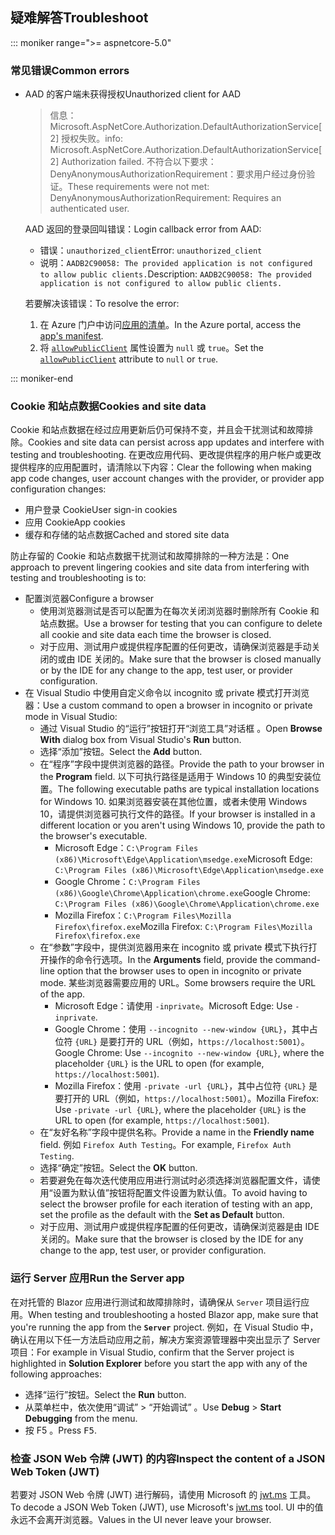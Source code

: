 ## <a name="troubleshoot"></a><span data-ttu-id="ee930-101">疑难解答</span><span class="sxs-lookup"><span data-stu-id="ee930-101">Troubleshoot</span></span>

::: moniker range=">= aspnetcore-5.0"

### <a name="common-errors"></a><span data-ttu-id="ee930-102">常见错误</span><span class="sxs-lookup"><span data-stu-id="ee930-102">Common errors</span></span>

* <span data-ttu-id="ee930-103">AAD 的客户端未获得授权</span><span class="sxs-lookup"><span data-stu-id="ee930-103">Unauthorized client for AAD</span></span>

  > <span data-ttu-id="ee930-104">信息：Microsoft.AspNetCore.Authorization.DefaultAuthorizationService[2] 授权失败。</span><span class="sxs-lookup"><span data-stu-id="ee930-104">info: Microsoft.AspNetCore.Authorization.DefaultAuthorizationService[2] Authorization failed.</span></span> <span data-ttu-id="ee930-105">不符合以下要求：DenyAnonymousAuthorizationRequirement：要求用户经过身份验证。</span><span class="sxs-lookup"><span data-stu-id="ee930-105">These requirements were not met: DenyAnonymousAuthorizationRequirement: Requires an authenticated user.</span></span>

  <span data-ttu-id="ee930-106">AAD 返回的登录回叫错误：</span><span class="sxs-lookup"><span data-stu-id="ee930-106">Login callback error from AAD:</span></span>

  * <span data-ttu-id="ee930-107">错误：`unauthorized_client`</span><span class="sxs-lookup"><span data-stu-id="ee930-107">Error: `unauthorized_client`</span></span>
  * <span data-ttu-id="ee930-108">说明：`AADB2C90058: The provided application is not configured to allow public clients.`</span><span class="sxs-lookup"><span data-stu-id="ee930-108">Description: `AADB2C90058: The provided application is not configured to allow public clients.`</span></span>

  <span data-ttu-id="ee930-109">若要解决该错误：</span><span class="sxs-lookup"><span data-stu-id="ee930-109">To resolve the error:</span></span>

  1. <span data-ttu-id="ee930-110">在 Azure 门户中访问[应用的清单](/azure/active-directory/develop/reference-app-manifest)。</span><span class="sxs-lookup"><span data-stu-id="ee930-110">In the Azure portal, access the [app's manifest](/azure/active-directory/develop/reference-app-manifest).</span></span>
  1. <span data-ttu-id="ee930-111">将 [`allowPublicClient`](/azure/active-directory/develop/reference-app-manifest#allowpublicclient-attribute) 属性设置为 `null` 或 `true`。</span><span class="sxs-lookup"><span data-stu-id="ee930-111">Set the [`allowPublicClient`](/azure/active-directory/develop/reference-app-manifest#allowpublicclient-attribute) attribute to `null` or `true`.</span></span>

::: moniker-end

### <a name="cookies-and-site-data"></a><span data-ttu-id="ee930-112">Cookie 和站点数据</span><span class="sxs-lookup"><span data-stu-id="ee930-112">Cookies and site data</span></span>

<span data-ttu-id="ee930-113">Cookie 和站点数据在经过应用更新后仍可保持不变，并且会干扰测试和故障排除。</span><span class="sxs-lookup"><span data-stu-id="ee930-113">Cookies and site data can persist across app updates and interfere with testing and troubleshooting.</span></span> <span data-ttu-id="ee930-114">在更改应用代码、更改提供程序的用户帐户或更改提供程序的应用配置时，请清除以下内容：</span><span class="sxs-lookup"><span data-stu-id="ee930-114">Clear the following when making app code changes, user account changes with the provider, or provider app configuration changes:</span></span>

* <span data-ttu-id="ee930-115">用户登录 Cookie</span><span class="sxs-lookup"><span data-stu-id="ee930-115">User sign-in cookies</span></span>
* <span data-ttu-id="ee930-116">应用 Cookie</span><span class="sxs-lookup"><span data-stu-id="ee930-116">App cookies</span></span>
* <span data-ttu-id="ee930-117">缓存和存储的站点数据</span><span class="sxs-lookup"><span data-stu-id="ee930-117">Cached and stored site data</span></span>

<span data-ttu-id="ee930-118">防止存留的 Cookie 和站点数据干扰测试和故障排除的一种方法是：</span><span class="sxs-lookup"><span data-stu-id="ee930-118">One approach to prevent lingering cookies and site data from interfering with testing and troubleshooting is to:</span></span>

* <span data-ttu-id="ee930-119">配置浏览器</span><span class="sxs-lookup"><span data-stu-id="ee930-119">Configure a browser</span></span>
  * <span data-ttu-id="ee930-120">使用浏览器测试是否可以配置为在每次关闭浏览器时删除所有 Cookie 和站点数据。</span><span class="sxs-lookup"><span data-stu-id="ee930-120">Use a browser for testing that you can configure to delete all cookie and site data each time the browser is closed.</span></span>
  * <span data-ttu-id="ee930-121">对于应用、测试用户或提供程序配置的任何更改，请确保浏览器是手动关闭的或由 IDE 关闭的。</span><span class="sxs-lookup"><span data-stu-id="ee930-121">Make sure that the browser is closed manually or by the IDE for any change to the app, test user, or provider configuration.</span></span>
* <span data-ttu-id="ee930-122">在 Visual Studio 中使用自定义命令以 incognito 或 private 模式打开浏览器：</span><span class="sxs-lookup"><span data-stu-id="ee930-122">Use a custom command to open a browser in incognito or private mode in Visual Studio:</span></span>
  * <span data-ttu-id="ee930-123">通过 Visual Studio 的“运行”按钮打开“浏览工具”对话框 。</span><span class="sxs-lookup"><span data-stu-id="ee930-123">Open **Browse With** dialog box from Visual Studio's **Run** button.</span></span>
  * <span data-ttu-id="ee930-124">选择“添加”按钮。</span><span class="sxs-lookup"><span data-stu-id="ee930-124">Select the **Add** button.</span></span>
  * <span data-ttu-id="ee930-125">在“程序”字段中提供浏览器的路径。</span><span class="sxs-lookup"><span data-stu-id="ee930-125">Provide the path to your browser in the **Program** field.</span></span> <span data-ttu-id="ee930-126">以下可执行路径是适用于 Windows 10 的典型安装位置。</span><span class="sxs-lookup"><span data-stu-id="ee930-126">The following executable paths are typical installation locations for Windows 10.</span></span> <span data-ttu-id="ee930-127">如果浏览器安装在其他位置，或者未使用 Windows 10，请提供浏览器可执行文件的路径。</span><span class="sxs-lookup"><span data-stu-id="ee930-127">If your browser is installed in a different location or you aren't using Windows 10, provide the path to the browser's executable.</span></span>
    * <span data-ttu-id="ee930-128">Microsoft Edge：`C:\Program Files (x86)\Microsoft\Edge\Application\msedge.exe`</span><span class="sxs-lookup"><span data-stu-id="ee930-128">Microsoft Edge: `C:\Program Files (x86)\Microsoft\Edge\Application\msedge.exe`</span></span>
    * <span data-ttu-id="ee930-129">Google Chrome：`C:\Program Files (x86)\Google\Chrome\Application\chrome.exe`</span><span class="sxs-lookup"><span data-stu-id="ee930-129">Google Chrome: `C:\Program Files (x86)\Google\Chrome\Application\chrome.exe`</span></span>
    * <span data-ttu-id="ee930-130">Mozilla Firefox：`C:\Program Files\Mozilla Firefox\firefox.exe`</span><span class="sxs-lookup"><span data-stu-id="ee930-130">Mozilla Firefox: `C:\Program Files\Mozilla Firefox\firefox.exe`</span></span>
  * <span data-ttu-id="ee930-131">在“参数”字段中，提供浏览器用来在 incognito 或 private 模式下执行打开操作的命令行选项。</span><span class="sxs-lookup"><span data-stu-id="ee930-131">In the **Arguments** field, provide the command-line option that the browser uses to open in incognito or private mode.</span></span> <span data-ttu-id="ee930-132">某些浏览器需要应用的 URL。</span><span class="sxs-lookup"><span data-stu-id="ee930-132">Some browsers require the URL of the app.</span></span>
    * <span data-ttu-id="ee930-133">Microsoft Edge：请使用 `-inprivate`。</span><span class="sxs-lookup"><span data-stu-id="ee930-133">Microsoft Edge: Use `-inprivate`.</span></span>
    * <span data-ttu-id="ee930-134">Google Chrome：使用 `--incognito --new-window {URL}`，其中占位符 `{URL}` 是要打开的 URL（例如，`https://localhost:5001`）。</span><span class="sxs-lookup"><span data-stu-id="ee930-134">Google Chrome: Use `--incognito --new-window {URL}`, where the placeholder `{URL}` is the URL to open (for example, `https://localhost:5001`).</span></span>
    * <span data-ttu-id="ee930-135">Mozilla Firefox：使用 `-private -url {URL}`，其中占位符 `{URL}` 是要打开的 URL（例如，`https://localhost:5001`）。</span><span class="sxs-lookup"><span data-stu-id="ee930-135">Mozilla Firefox: Use `-private -url {URL}`, where the placeholder `{URL}` is the URL to open (for example, `https://localhost:5001`).</span></span>
  * <span data-ttu-id="ee930-136">在“友好名称”字段中提供名称。</span><span class="sxs-lookup"><span data-stu-id="ee930-136">Provide a name in the **Friendly name** field.</span></span> <span data-ttu-id="ee930-137">例如 `Firefox Auth Testing`。</span><span class="sxs-lookup"><span data-stu-id="ee930-137">For example, `Firefox Auth Testing`.</span></span>
  * <span data-ttu-id="ee930-138">选择“确定”按钮。</span><span class="sxs-lookup"><span data-stu-id="ee930-138">Select the **OK** button.</span></span>
  * <span data-ttu-id="ee930-139">若要避免在每次迭代使用应用进行测试时必须选择浏览器配置文件，请使用“设置为默认值”按钮将配置文件设置为默认值。</span><span class="sxs-lookup"><span data-stu-id="ee930-139">To avoid having to select the browser profile for each iteration of testing with an app, set the profile as the default with the **Set as Default** button.</span></span>
  * <span data-ttu-id="ee930-140">对于应用、测试用户或提供程序配置的任何更改，请确保浏览器是由 IDE 关闭的。</span><span class="sxs-lookup"><span data-stu-id="ee930-140">Make sure that the browser is closed by the IDE for any change to the app, test user, or provider configuration.</span></span>

### <a name="run-the-server-app"></a><span data-ttu-id="ee930-141">运行 Server 应用</span><span class="sxs-lookup"><span data-stu-id="ee930-141">Run the Server app</span></span>

<span data-ttu-id="ee930-142">在对托管的 Blazor 应用进行测试和故障排除时，请确保从 `Server` 项目运行应用。</span><span class="sxs-lookup"><span data-stu-id="ee930-142">When testing and troubleshooting a hosted Blazor app, make sure that you're running the app from the **`Server`** project.</span></span> <span data-ttu-id="ee930-143">例如，在 Visual Studio 中，确认在用以下任一方法启动应用之前，解决方案资源管理器中突出显示了 Server 项目：</span><span class="sxs-lookup"><span data-stu-id="ee930-143">For example in Visual Studio, confirm that the Server project is highlighted in **Solution Explorer** before you start the app with any of the following approaches:</span></span>

* <span data-ttu-id="ee930-144">选择“运行”按钮。</span><span class="sxs-lookup"><span data-stu-id="ee930-144">Select the **Run** button.</span></span>
* <span data-ttu-id="ee930-145">从菜单栏中，依次使用“调试” > “开始调试” 。</span><span class="sxs-lookup"><span data-stu-id="ee930-145">Use **Debug** > **Start Debugging** from the menu.</span></span>
* <span data-ttu-id="ee930-146">按 F5 <kbd></kbd>。</span><span class="sxs-lookup"><span data-stu-id="ee930-146">Press <kbd>F5</kbd>.</span></span>

### <a name="inspect-the-content-of-a-json-web-token-jwt"></a><span data-ttu-id="ee930-147">检查 JSON Web 令牌 (JWT) 的内容</span><span class="sxs-lookup"><span data-stu-id="ee930-147">Inspect the content of a JSON Web Token (JWT)</span></span>

<span data-ttu-id="ee930-148">若要对 JSON Web 令牌 (JWT) 进行解码，请使用 Microsoft 的 [jwt.ms](https://jwt.ms/) 工具。</span><span class="sxs-lookup"><span data-stu-id="ee930-148">To decode a JSON Web Token (JWT), use Microsoft's [jwt.ms](https://jwt.ms/) tool.</span></span> <span data-ttu-id="ee930-149">UI 中的值永远不会离开浏览器。</span><span class="sxs-lookup"><span data-stu-id="ee930-149">Values in the UI never leave your browser.</span></span>
